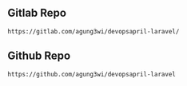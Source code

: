 ## Gitlab Repo
```https://gitlab.com/agung3wi/devopsapril-laravel/```

## Github Repo
```https://github.com/agung3wi/devopsapril-laravel```